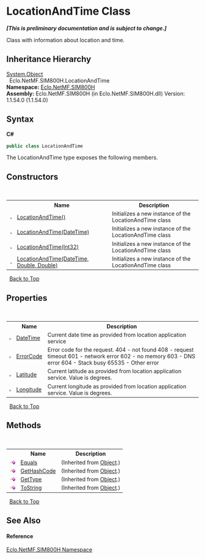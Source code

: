 # LocationAndTime Class
 _**\[This is preliminary documentation and is subject to change.\]**_

Class with information about location and time.


## Inheritance Hierarchy
<a href="http://msdn2.microsoft.com/en-us/library/e5kfa45b" target="_blank">System.Object</a><br />&nbsp;&nbsp;Eclo.NetMF.SIM800H.LocationAndTime<br />
**Namespace:**&nbsp;<a href="N_Eclo_NetMF_SIM800H">Eclo.NetMF.SIM800H</a><br />**Assembly:**&nbsp;Eclo.NetMF.SIM800H (in Eclo.NetMF.SIM800H.dll) Version: 1.1.54.0 (1.1.54.0)

## Syntax

**C#**<br />
``` C#
public class LocationAndTime
```

The LocationAndTime type exposes the following members.


## Constructors
&nbsp;<table><tr><th></th><th>Name</th><th>Description</th></tr><tr><td>![Public method](media/pubmethod.gif "Public method")</td><td><a href="M_Eclo_NetMF_SIM800H_LocationAndTime__ctor">LocationAndTime()</a></td><td>
Initializes a new instance of the LocationAndTime class</td></tr><tr><td>![Public method](media/pubmethod.gif "Public method")</td><td><a href="M_Eclo_NetMF_SIM800H_LocationAndTime__ctor_1">LocationAndTime(DateTime)</a></td><td>
Initializes a new instance of the LocationAndTime class</td></tr><tr><td>![Public method](media/pubmethod.gif "Public method")</td><td><a href="M_Eclo_NetMF_SIM800H_LocationAndTime__ctor_3">LocationAndTime(Int32)</a></td><td>
Initializes a new instance of the LocationAndTime class</td></tr><tr><td>![Public method](media/pubmethod.gif "Public method")</td><td><a href="M_Eclo_NetMF_SIM800H_LocationAndTime__ctor_2">LocationAndTime(DateTime, Double, Double)</a></td><td>
Initializes a new instance of the LocationAndTime class</td></tr></table>&nbsp;
<a href="#locationandtime-class">Back to Top</a>

## Properties
&nbsp;<table><tr><th></th><th>Name</th><th>Description</th></tr><tr><td>![Public property](media/pubproperty.gif "Public property")</td><td><a href="P_Eclo_NetMF_SIM800H_LocationAndTime_DateTime">DateTime</a></td><td>
Current date time as provided from location application service</td></tr><tr><td>![Public property](media/pubproperty.gif "Public property")</td><td><a href="P_Eclo_NetMF_SIM800H_LocationAndTime_ErrorCode">ErrorCode</a></td><td>
Error code for the request. 404 - not found 408 - request timeout 601 - network error 602 - no memory 603 - DNS error 604 - Stack busy 65535 - Other error</td></tr><tr><td>![Public property](media/pubproperty.gif "Public property")</td><td><a href="P_Eclo_NetMF_SIM800H_LocationAndTime_Latitude">Latitude</a></td><td>
Current latitude as provided from location application service. Value is degrees.</td></tr><tr><td>![Public property](media/pubproperty.gif "Public property")</td><td><a href="P_Eclo_NetMF_SIM800H_LocationAndTime_Longitude">Longitude</a></td><td>
Current longitude as provided from location application service. Value is degrees.</td></tr></table>&nbsp;
<a href="#locationandtime-class">Back to Top</a>

## Methods
&nbsp;<table><tr><th></th><th>Name</th><th>Description</th></tr><tr><td>![Public method](media/pubmethod.gif "Public method")</td><td><a href="http://msdn2.microsoft.com/en-us/library/bsc2ak47" target="_blank">Equals</a></td><td> (Inherited from <a href="http://msdn2.microsoft.com/en-us/library/e5kfa45b" target="_blank">Object</a>.)</td></tr><tr><td>![Public method](media/pubmethod.gif "Public method")</td><td><a href="http://msdn2.microsoft.com/en-us/library/zdee4b3y" target="_blank">GetHashCode</a></td><td> (Inherited from <a href="http://msdn2.microsoft.com/en-us/library/e5kfa45b" target="_blank">Object</a>.)</td></tr><tr><td>![Public method](media/pubmethod.gif "Public method")</td><td><a href="http://msdn2.microsoft.com/en-us/library/dfwy45w9" target="_blank">GetType</a></td><td> (Inherited from <a href="http://msdn2.microsoft.com/en-us/library/e5kfa45b" target="_blank">Object</a>.)</td></tr><tr><td>![Public method](media/pubmethod.gif "Public method")</td><td><a href="http://msdn2.microsoft.com/en-us/library/7bxwbwt2" target="_blank">ToString</a></td><td> (Inherited from <a href="http://msdn2.microsoft.com/en-us/library/e5kfa45b" target="_blank">Object</a>.)</td></tr></table>&nbsp;
<a href="#locationandtime-class">Back to Top</a>

## See Also


#### Reference
<a href="N_Eclo_NetMF_SIM800H">Eclo.NetMF.SIM800H Namespace</a><br />